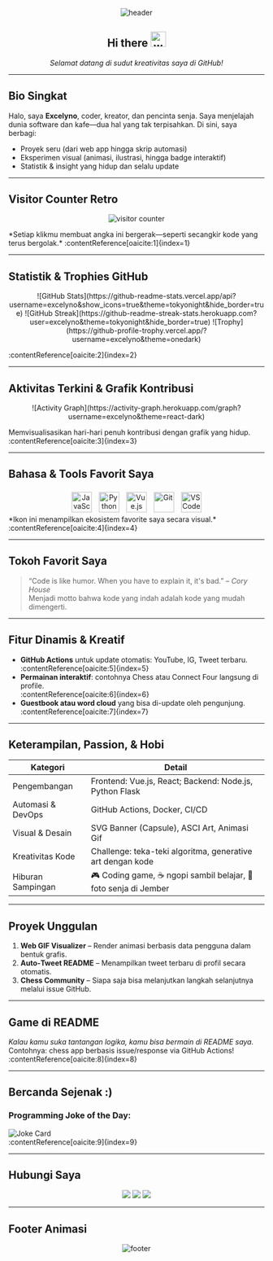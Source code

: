 <!-- HEADER: Banner Animasi -->
<p align="center">
  <img src="https://capsule-render.vercel.app/api?type=wavy&color=gradient&height=200&section=header&text=Excelyno%20—%20Kode%2C%20Kopi%2C%20Kreasi!&fontSize=50&fontAlignY=40&fontColor=ffffff" alt="header"/>
</p>

<!-- Salam dan Gif Animasi -->
<h2 align="center">
  Hi there <img src="https://media.giphy.com/media/hvRJCLFzcasrR4ia7z/giphy.gif" width="30px" alt="waving hand"/>
</h2>
<p align="center"><em>Selamat datang di sudut kreativitas saya di GitHub!</em></p>

---

##  Bio Singkat
Halo, saya **Excelyno**, coder, kreator, dan pencinta senja. Saya menjelajah dunia software dan kafe—dua hal yang tak terpisahkan. Di sini, saya berbagi:
- Proyek seru (dari web app hingga skrip automasi)
- Eksperimen visual (animasi, ilustrasi, hingga badge interaktif)
- Statistik & insight yang hidup dan selalu update

---

##  Visitor Counter Retro
<p align="center">
  <img src="https://profile-counter.glitch.me/excelyno/count.svg?theme=modern" alt="visitor counter"/>
</p>
*Setiap klikmu membuat angka ini bergerak—seperti secangkir kode yang terus bergolak.*  
:contentReference[oaicite:1]{index=1}

---

##  Statistik & Trophies GitHub
<p align="center">
  ![GitHub Stats](https://github-readme-stats.vercel.app/api?username=excelyno&show_icons=true&theme=tokyonight&hide_border=true)
  ![GitHub Streak](https://github-readme-streak-stats.herokuapp.com?user=excelyno&theme=tokyonight&hide_border=true)
  ![Trophy](https://github-profile-trophy.vercel.app/?username=excelyno&theme=onedark)
</p>
:contentReference[oaicite:2]{index=2}

---

##  Aktivitas Terkini & Grafik Kontribusi
<p align="center">
  ![Activity Graph](https://activity-graph.herokuapp.com/graph?username=excelyno&theme=react-dark)
</p>
Memvisualisasikan hari-hari penuh kontribusi dengan grafik yang hidup.  
:contentReference[oaicite:3]{index=3}

---

##  Bahasa & Tools Favorit Saya
<div align="center">
  <img src="https://cdn.jsdelivr.net/npm/simple-icons@v13/icons/javascript.svg" alt="JavaScript" width="40" style="margin:5px"/>
  <img src="https://cdn.jsdelivr.net/npm/simple-icons@v13/icons/python.svg" alt="Python" width="40" style="margin:5px"/>
  <img src="https://cdn.jsdelivr.net/npm/simple-icons@v13/icons/vue-dot-js.svg" alt="Vue.js" width="40" style="margin:5px"/>
  <img src="https://cdn.jsdelivr.net/npm/simple-icons@v13/icons/git.svg" alt="Git" width="40" style="margin:5px"/>
  <img src="https://cdn.jsdelivr.net/npm/simple-icons@v13/icons/vscode.svg" alt="VSCode" width="40" style="margin:5px"/>
</div>
*Ikon ini menampilkan ekosistem favorite saya secara visual.*  
:contentReference[oaicite:4]{index=4}

---

##  Tokoh Favorit Saya
> “Code is like humor. When you have to explain it, it's bad.” – *Cory House*  
Menjadi motto bahwa kode yang indah adalah kode yang mudah dimengerti.

---

##  Fitur Dinamis & Kreatif
- **GitHub Actions** untuk update otomatis: YouTube, IG, Tweet terbaru.  
  :contentReference[oaicite:5]{index=5}
- **Permainan interaktif**: contohnya Chess atau Connect Four langsung di profile.  
  :contentReference[oaicite:6]{index=6}
- **Guestbook atau word cloud** yang bisa di-update oleh pengunjung.  
  :contentReference[oaicite:7]{index=7}

---

##  Keterampilan, Passion, & Hobi
| Kategori             | Detail                                                                 |
|---------------------|------------------------------------------------------------------------|
| Pengembangan         | Frontend: Vue.js, React; Backend: Node.js, Python Flask                |
| Automasi & DevOps    | GitHub Actions, Docker, CI/CD                                          |
| Visual & Desain      | SVG Banner (Capsule), ASCI Art, Animasi Gif                           |
| Kreativitas Kode     | Challenge: teka-teki algoritma, generative art dengan kode             |
| Hiburan Sampingan    | 🎮 Coding game, ☕ ngopi sambil belajar, 🌅 foto senja di Jember         |

---

##  Proyek Unggulan
1. **Web GIF Visualizer** – Render animasi berbasis data pengguna dalam bentuk grafis.  
2. **Auto‑Tweet README** – Menampilkan tweet terbaru di profil secara otomatis.  
3. **Chess Community** – Siapa saja bisa melanjutkan langkah selanjutnya melalui issue GitHub.

---

##  Game di README
*Kalau kamu suka tantangan logika, kamu bisa bermain di README saya.*  
Contohnya: chess app berbasis issue/response via GitHub Actions!  
:contentReference[oaicite:8]{index=8}  
<!-- tambahkan instruksi dan link interaktif di sini jika tersedia -->

---

##  Bercanda Sejenak :)
### Programming Joke of the Day:
![Joke Card](https://readme-jokes.vercel.app/api)  
:contentReference[oaicite:9]{index=9}

---

##  Hubungi Saya
<p align="center">
  <a href="mailto:your.email@example.com"><img src="https://img.shields.io/badge/📧%20Email-gmail-red?style=flat&logo=gmail&logoColor=white"/></a>
  <a href="https://linkedin.com/in/your-link"><img src="https://img.shields.io/badge/LinkedIn-blue?style=flat&logo=linkedin&logoColor=white"/></a>
  <a href="https://instagram.com/your-link"><img src="https://img.shields.io/badge/Instagram-magenta?style=flat&logo=instagram&logoColor=white"/></a>
</p>

---

##  Footer Animasi
<p align="center">
  <img src="https://capsule-render.vercel.app/api?type=wave&color=0:ff6ec4,100:7873f5&height=120&section=footer" alt="footer"/>
</p>
